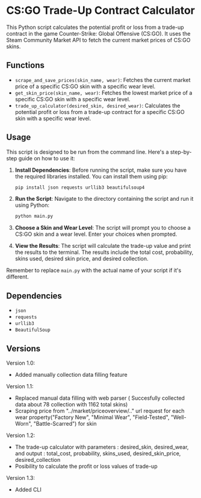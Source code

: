 # CS:GO Trade-Up Contract Calculator

This Python script calculates the potential profit or loss from a trade-up contract in the game Counter-Strike: Global Offensive (CS:GO). It uses the Steam Community Market API to fetch the current market prices of CS:GO skins.

## Functions

- `scrape_and_save_prices(skin_name, wear)`: Fetches the current market price of a specific CS:GO skin with a specific wear level.
- `get_skin_price(skin_name, wear)`: Fetches the lowest market price of a specific CS:GO skin with a specific wear level.
- `trade_up_calculator(desired_skin, desired_wear)`: Calculates the potential profit or loss from a trade-up contract for a specific CS:GO skin with a specific wear level.

## Usage

This script is designed to be run from the command line. Here's a step-by-step guide on how to use it:

1. **Install Dependencies**: Before running the script, make sure you have the required libraries installed. You can install them using pip:

    ```bash
    pip install json requests urllib3 beautifulsoup4
    ```

2. **Run the Script**: Navigate to the directory containing the script and run it using Python:

    ```bash
    python main.py
    ```

3. **Choose a Skin and Wear Level**: The script will prompt you to choose a CS:GO skin and a wear level. Enter your choices when prompted.

4. **View the Results**: The script will calculate the trade-up value and print the results to the terminal. The results include the total cost, probability, skins used, desired skin price, and desired collection.

Remember to replace `main.py` with the actual name of your script if it's different.
## Dependencies

 - `json`
 - `requests`
 - `urllib3`
 - `BeautifulSoup`

## Versions
Version 1.0:
  - Added manually collection data filling feature


Version 1.1:
  - Replaced manual data filling with web parser ( Succesfully collected data about 78 collection with 1162 total skins)
  - Scraping price from "../market/priceoverview/.." url request for each wear property("Factory New", "Minimal Wear", "Field-Tested", "Well-Worn", "Battle-Scarred") for skin


Version 1.2:
  - The trade-up calculator with parameters : desired_skin, desired_wear, and output : total_cost, probability, skins_used, desired_skin_price, desired_collection
  - Posibility to calculate the profit or loss values of trade-up

Version 1.3:
 - Added CLI


 
